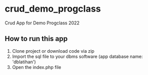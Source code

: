 # crud_demo_progclass
Crud App for Demo Progclass 2022

## How to run this app
1. Clone project or download code via zip
2. Import the sql file to your dbms software (app database name: 'dblatihan')
3. Open the index.php file

